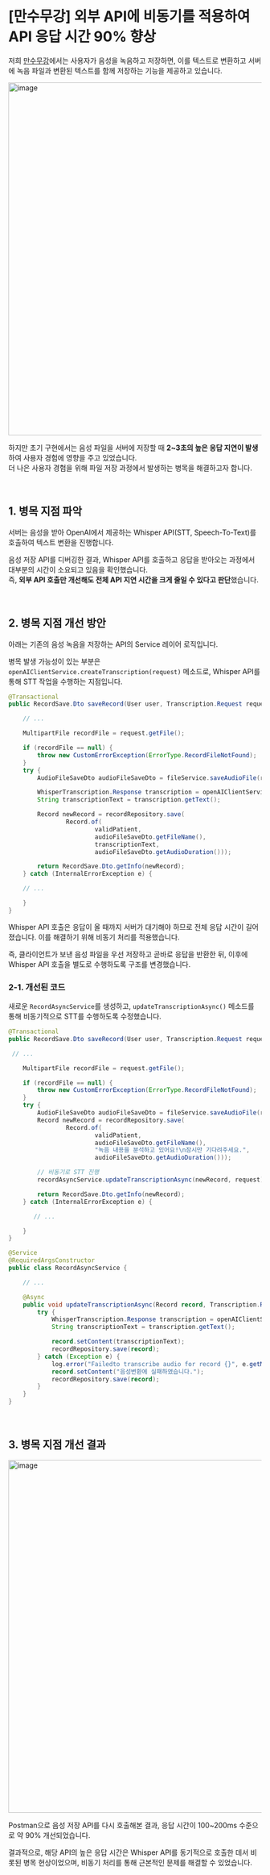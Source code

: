 # [만수무강] 외부 API에 비동기를 적용하여 API 응답 시간 90% 향상

저희 [만수무강](https://github.com/Team-MansuMugang)에서는 사용자가 음성을 녹음하고 저장하면, 이를 텍스트로 변환하고 서버에 녹음 파일과 변환된 텍스트를 함께 저장하는 기능을 제공하고 있습니다.

<img width="700" alt="image" src="https://github.com/user-attachments/assets/62a5b29c-9e0d-4c69-9e00-3b53cc465eae" />

하지만 초기 구현에서는 음성 파일을 서버에 저장할 때 **2~3초의 높은 응답 지연이 발생**하여 사용자 경험에 영향을 주고 있었습니다.  
더 나은 사용자 경험을 위해 파일 저장 과정에서 발생하는 병목을 해결하고자 합니다.

<br>

## 1. 병목 지점 파악
서버는 음성을 받아 OpenAI에서 제공하는 Whisper API(STT, Speech-To-Text)를 호출하여 텍스트 변환을 진행합니다.  

음성 저장 API를 디버깅한 결과, Whisper API를 호출하고 응답을 받아오는 과정에서 대부분의 시간이 소요되고 있음을 확인했습니다.  
즉, **외부 API 호출만 개선해도 전체 API 지연 시간을 크게 줄일 수 있다고 판단**했습니다.

<br>

## 2. 병목 지점 개선 방안
아래는 기존의 음성 녹음을 저장하는 API의 Service 레이어 로직입니다.

병목 발생 가능성이 있는 부분은 `openAIClientService.createTranscription(request)` 메소드로, Whisper API를 통해 STT 작업을 수행하는 지점입니다.

``` java
@Transactional
public RecordSave.Dto saveRecord(User user, Transcription.Request request) {

    // ...

    MultipartFile recordFile = request.getFile();

    if (recordFile == null) {
        throw new CustomErrorException(ErrorType.RecordFileNotFound);
    }
    try {
        AudioFileSaveDto audioFileSaveDto = fileService.saveAudioFile(recordFile);

        WhisperTranscription.Response transcription = openAIClientService.createTranscription(request); // 병목 지점
        String transcriptionText = transcription.getText();

        Record newRecord = recordRepository.save(
                Record.of(
                        validPatient,
                        audioFileSaveDto.getFileName(),
                        transcriptionText,
                        audioFileSaveDto.getAudioDuration()));

        return RecordSave.Dto.getInfo(newRecord);
    } catch (InternalErrorException e) {

    // ...

    }
}

```

Whisper API 호출은 응답이 올 때까지 서버가 대기해야 하므로 전체 응답 시간이 길어졌습니다.
이를 해결하기 위해 비동기 처리를 적용했습니다.

즉, 클라이언트가 보낸 음성 파일을 우선 저장하고 곧바로 응답을 반환한 뒤, 이후에 Whisper API 호출을 별도로 수행하도록 구조를 변경했습니다.

### 2-1. 개선된 코드

새로운 `RecordAsyncService`를 생성하고, `updateTranscriptionAsync()` 메소드를 통해 비동기적으로 STT를 수행하도록 수정했습니다.

``` java
@Transactional
public RecordSave.Dto saveRecord(User user, Transcription.Request request) {

 // ...

    MultipartFile recordFile = request.getFile();

    if (recordFile == null) {
        throw new CustomErrorException(ErrorType.RecordFileNotFound);
    }
    try {
        AudioFileSaveDto audioFileSaveDto = fileService.saveAudioFile(recordFile);
        Record newRecord = recordRepository.save(
                Record.of(
                        validPatient,
                        audioFileSaveDto.getFileName(),
                        "녹음 내용을 분석하고 있어요!\n잠시만 기다려주세요.",
                        audioFileSaveDto.getAudioDuration()));

        // 비동기로 STT 진행
        recordAsyncService.updateTranscriptionAsync(newRecord, request);

        return RecordSave.Dto.getInfo(newRecord);
    } catch (InternalErrorException e) {

       // ...

    }
}
```
```java
@Service
@RequiredArgsConstructor
public class RecordAsyncService {

    // ...

    @Async
    public void updateTranscriptionAsync(Record record, Transcription.Request request) {
        try {
            WhisperTranscription.Response transcription = openAIClientService.createTranscription(request);
            String transcriptionText = transcription.getText();

            record.setContent(transcriptionText);
            recordRepository.save(record);
        } catch (Exception e) {
            log.error("Failedto transcribe audio for record {}", e.getMessage());
            record.setContent("음성변환에 실패하였습니다.");
            recordRepository.save(record);
        }
    }
}

```

<br>

## 3. 병목 지점 개선 결과

<img width="700" alt="image" src="https://github.com/user-attachments/assets/bf1ff6a7-edab-4007-8b4b-651787c9abf7" />

Postman으로 음성 저장 API를 다시 호출해본 결과,
응답 시간이 100~200ms 수준으로 약 90% 개선되었습니다.

결과적으로, 해당 API의 높은 응답 시간은 Whisper API를 동기적으로 호출한 데서 비롯된 병목 현상이었으며, 비동기 처리를 통해 근본적인 문제를 해결할 수 있었습니다.


